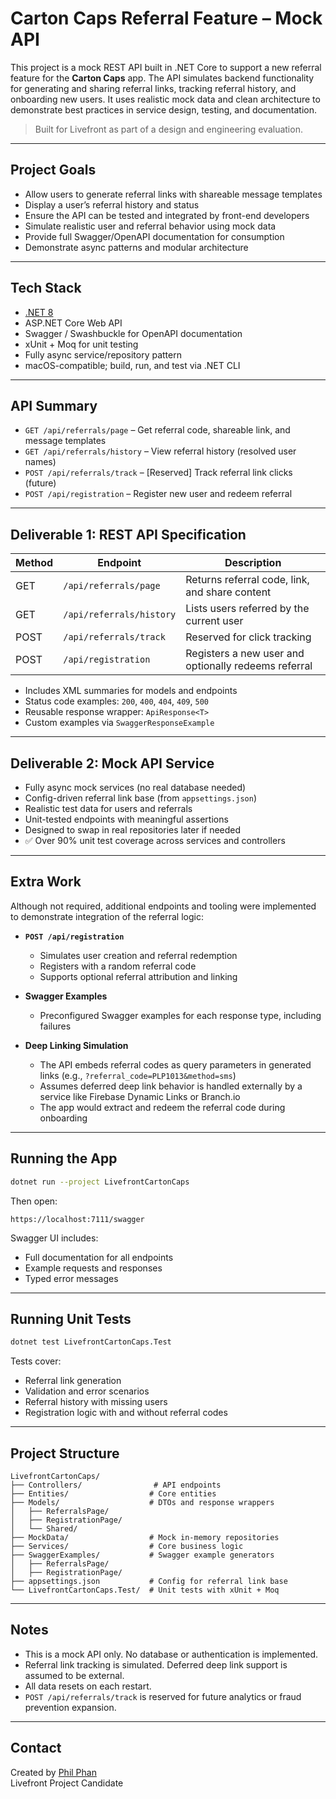 # Carton Caps Referral Feature – Mock API

This project is a mock REST API built in .NET Core to support a new referral feature for the **Carton Caps** app. The API simulates backend functionality for generating and sharing referral links, tracking referral history, and onboarding new users. It uses realistic mock data and clean architecture to demonstrate best practices in service design, testing, and documentation.

> Built for Livefront as part of a design and engineering evaluation.

---

## Project Goals

- Allow users to generate referral links with shareable message templates
- Display a user’s referral history and status
- Ensure the API can be tested and integrated by front-end developers
- Simulate realistic user and referral behavior using mock data
- Provide full Swagger/OpenAPI documentation for consumption
- Demonstrate async patterns and modular architecture

---

## Tech Stack

- [.NET 8](https://dotnet.microsoft.com/)
- ASP.NET Core Web API
- Swagger / Swashbuckle for OpenAPI documentation
- xUnit + Moq for unit testing
- Fully async service/repository pattern
- macOS-compatible; build, run, and test via .NET CLI

---

## API Summary

- `GET /api/referrals/page` – Get referral code, shareable link, and message templates
- `GET /api/referrals/history` – View referral history (resolved user names)
- `POST /api/referrals/track` – [Reserved] Track referral link clicks (future)
- `POST /api/registration` – Register new user and redeem referral

---

## Deliverable 1: REST API Specification

| Method | Endpoint                  | Description                                          |
|--------|---------------------------|------------------------------------------------------|
| GET    | `/api/referrals/page`     | Returns referral code, link, and share content       |
| GET    | `/api/referrals/history`  | Lists users referred by the current user             |
| POST   | `/api/referrals/track`    | Reserved for click tracking                          |
| POST   | `/api/registration`       | Registers a new user and optionally redeems referral |

- Includes XML summaries for models and endpoints
- Status code examples: `200`, `400`, `404`, `409`, `500`
- Reusable response wrapper: `ApiResponse<T>`
- Custom examples via `SwaggerResponseExample`

---

## Deliverable 2: Mock API Service

- Fully async mock services (no real database needed)
- Config-driven referral link base (from `appsettings.json`)
- Realistic test data for users and referrals
- Unit-tested endpoints with meaningful assertions
- Designed to swap in real repositories later if needed
- ✅ Over 90% unit test coverage across services and controllers

---

## Extra Work

Although not required, additional endpoints and tooling were implemented to demonstrate integration of the referral logic:

- **`POST /api/registration`**  
  - Simulates user creation and referral redemption  
  - Registers with a random referral code
  - Supports optional referral attribution and linking

- **Swagger Examples**  
  - Preconfigured Swagger examples for each response type, including failures

- **Deep Linking Simulation**  
  - The API embeds referral codes as query parameters in generated links (e.g., `?referral_code=PLP1013&method=sms`)
  - Assumes deferred deep link behavior is handled externally by a service like Firebase Dynamic Links or Branch.io
  - The app would extract and redeem the referral code during onboarding

---

## Running the App

```bash
dotnet run --project LivefrontCartonCaps
```

Then open:

```
https://localhost:7111/swagger
```

Swagger UI includes:
- Full documentation for all endpoints
- Example requests and responses
- Typed error messages

---

## Running Unit Tests

```bash
dotnet test LivefrontCartonCaps.Test
```

Tests cover:

- Referral link generation
- Validation and error scenarios
- Referral history with missing users
- Registration logic with and without referral codes

---

## Project Structure

```
LivefrontCartonCaps/
├── Controllers/                # API endpoints
├── Entities/                  # Core entities
├── Models/                    # DTOs and response wrappers
│   ├── ReferralsPage/
│   ├── RegistrationPage/
│   └── Shared/
├── MockData/                  # Mock in-memory repositories
├── Services/                  # Core business logic
├── SwaggerExamples/           # Swagger example generators
│   ├── ReferralsPage/
│   ├── RegistrationPage/
├── appsettings.json           # Config for referral link base
└── LivefrontCartonCaps.Test/  # Unit tests with xUnit + Moq
```

---

## Notes

- This is a mock API only. No database or authentication is implemented.
- Referral link tracking is simulated. Deferred deep link support is assumed to be external.
- All data resets on each restart.
- `POST /api/referrals/track` is reserved for future analytics or fraud prevention expansion.

---

## Contact

Created by [Phil Phan](mailto:me@philphan.com)  
Livefront Project Candidate

